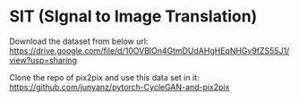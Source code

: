 # SIT (SIgnal to Image Translation)
Download the dataset from below url: 
https://drive.google.com/file/d/10OVBlOn4GtmDUdAHgHEqNHGv9fZS55J1/view?usp=sharing

Clone the repo of pix2pix and use this data set in it:
https://github.com/junyanz/pytorch-CycleGAN-and-pix2pix
